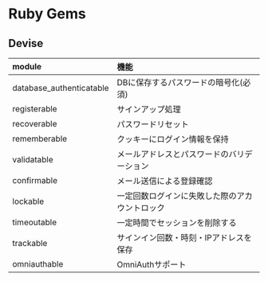 # Ruby Gems

## Devise

| module                   | 機能                                           |
| :----------------------- | :--------------------------------------------- |
| database_authenticatable | DBに保存するパスワードの暗号化(必須)           |
| registerable             | サインアップ処理                               |
| recoverable              | パスワードリセット                             |
| rememberable             | クッキーにログイン情報を保持                   |
| validatable              | メールアドレスとパスワードのバリデーション     |
| confirmable              | メール送信による登録確認                       |
| lockable                 | 一定回数ログインに失敗した際のアカウントロック |
| timeoutable              | 一定時間でセッションを削除する                 |
| trackable                | サインイン回数・時刻・IPアドレスを保存         |
| omniauthable             | OmniAuthサポート                               |

